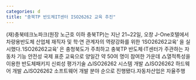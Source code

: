 ```yaml
---
categories: d
title: "충북TP 반도체IT센터 ISO26262 교육 추진"
---
```

(재)충북테크노파크(원장 노근호 이하 충북TP)는 지난 21~22일, 오창 J-One호텔에서 차량용반도체 산업체 재직자 및 학·연 관계자의 역량강화를 위한 ‘ISO26262교육’ 을 실시했다.‘ISO26262교육’ 은 충청북도가 주최하고 충북TP 반도체·IT센터가 주관하는 자동차 기능 안전성 국제 표준 교육으로 양일간 약 50여 명이 참여한 가운데 △열적특성을 이용한 반도체패키지 신뢰성 평가기술 △ISO26262 시스템 개발 △ISO26262 하드웨어 개발 △ISO26262 소프트웨어 개발 분야 순으로 진행됐다.자동차산업은 자율주행